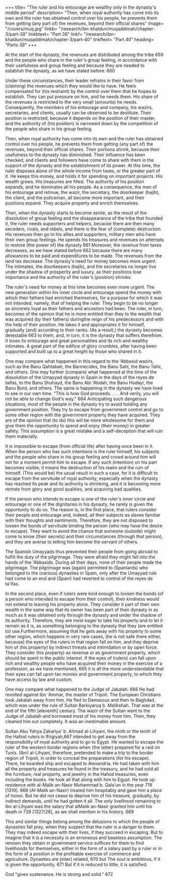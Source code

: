 +++
title= "The ruler and his entourage are wealthy only in the dynasty's middle period"
description= "Then, when royal authority has come into its own and the ruler has obtained control over his people, he prevents them from getting (any part of) the revenues, beyond their official shares"
image= "/covers/muq.jpg"
linkb= "/research/ibn-khaldun/muqaddimah/chapter-3/part-38"
linkbtext= "Part 38"
linkf= "/research/ibn-khaldun/muqaddimah/chapter-3/part-40"
linkftext= "Part 40"
heading= "Parts 39"
+++

At the start of the dynasty, the revenues are distributed among the tribe 659 and the people who share in the ruler's group feeling, in accordance with their usefulness and group feeling and because they are
needed to establish the dynasty, as we have stated before. 660 

Under these circumstances, their leader refrains in their favor from (claiming) the revenues
which they would like to have. He feels compensated for (his restraint) by the
control over them that he hopes to establish. They can put pressure on him, and he
needs them. His share of the revenues is restricted to the very small (amounts) he
needs. Consequently, the members of his entourage and company, his wazirs,
secretaries, and clients, usually can be observed to be destitute. Their position is
restricted, because it depends on the position of their master, and the authority of
(his position) is narrowed down by the competition of the people who share in his
group feeling.

Then, when royal authority has come into its own and the ruler has obtained control over his people, he prevents them from getting (any part of) the revenues, beyond their official shares. Their portions shrink, because their usefulness to the
dynasty has diminished. Their influence has been checked, and clients and followers
have come to share with them in the support of the dynasty and the establishment of
its power. At this time, the ruler disposes alone of the whole income from taxes, or
the greater part of it. He keeps this money, and holds it for spending on important
projects. His wealth grows. His treasuries are filled. The authority of his position
expands, and he dominates all his people. As a consequence, the men of his
entourage and retinue, the wazir, the secretary, the doorkeeper (hajib), the client,
and the policeman, all become more important, and their positions expand. They
acquire property and enrich themselves.

Then, when the dynasty starts to become senile, as the result of the dissolution of group feeling and the disappearance of the tribe that founded it, the ruler needs supporters and helpers, because there are then many seceders, rivals, and
rebels, and there is the fear of (complete) destruction. His revenues then go to his
allies and supporters, military men who have their own group feelings. He spends
his treasures and revenues on attempts to restore (the power of) the dynasty 661
Moreover, the revenue from taxes decreases, as we have stated before 662 because
there are many allowances to be paid and expenditures to be made. The revenues
from the land tax decrease. The dynasty's need for money becomes more urgent. The
intimates, the doorkeepers (hajib), and the secretaries no longer live under the
shadow of prosperity and luxury, as their positions lose importance and the authority
of the ruler's (position) shrinks.

The ruler's need for money at this time becomes even more urgent. The new
generation within his inner circle and entourage spend the money with which their
fathers had enriched themselves, for a purpose for which it was not intended,
namely, that of helping the ruler. They begin to be no longer as sincerely loyal as
their fathers and ancestors had been. The ruler, in turn, becomes of the opinion that
he is more entitled than they to the wealth that was acquired (by their fathers) duringthe reign of his predecessors and with the help of their position. He takes it and
appropriates it for himself, gradually (and) according to their ranks. (As a result,) the
dynasty becomes detestable 663 to them, and, in turn, it is the dynasty that suffers
therefrom. It loses its entourage and great personalities and its rich and wealthy
intimates. A great part of the edifice of glory crumbles, after having been supported
and built up to a great height by those who shared in it.

One may compare what happened in this regard to the 'Abbasid wazirs, such
as the Banu Qahtabah, the Barmecides, the Banu Sahl, the Banu Tahir, and others.
One may further (compare) what happened at the time of the dissolution of the
Umayyad dynasty in Spain in the days of the reyes de taifas, to the Banu Shuhayd,
the Banu Abi 'Abdah, the Banu Hudayr, the Banu Burd, and others. The same is
happening in the dynasty we have lived to see in our own time. "This is how God
proceeds. . . . And verily, you will not be able to change God's way." 664
Anticipating such dangerous situations, most of the people in the dynasty try
to avoid holding any government position. They try to escape from government
control and go to some other region with the government property they have
acquired. They are of the opinion that (to do) this will be more wholesome for them
and give them the opportunity to spend and enjoy (their money) in greater safety.
This assumption is a great mistake and a self-deception that will ruin them
materially.

It is impossible to escape (from official life) after having once been in it. When the person who has such intentions is the ruler himself, his subjects and the people who share in his group feeling and crowd
around him will not for a moment permit him to escape. If any such (intention) on
his part becomes visible, it means the destruction of his realm and the ruin of
himself. (This would be) the usual result in such a case, for it is difficult to escape
from the servitude of royal authority, especially when the dynasty has reached its
peak and its authority is shrinking, and it is becoming more remote from glory and
good qualities, and acquiring bad qualities.

If the person who intends to escape is one of the ruler's inner circle and
entourage or one of the dignitaries in his dynasty, he rarely is given the opportunity
to do so. The reason is, in the first place, that rulers consider their people and
entourage and, indeed, all their subjects as slaves familiar with their thoughts and
sentiments. Therefore, they are not disposed to loosen the bonds of servitude binding
the person (who may have the desire to escape). They want to avoid the chance that
someone (outside) might come to know (their secrets) and their circumstances
(through that person), and they are averse to letting him become the servant of
others.

The Spanish Umayyads thus prevented their people from going abroad to
fulfill the duty of the pilgrimage. They were afraid they might fall into the hands of
the 'Abbasids. During all their days, none of their people made the pilgrimage. The
pilgrimage was (again) permitted to (Spaniards) who belonged to the (various)
dynasties in Spain, only after the Umayyad rule had come to an end and (Spain) had
reverted to control of the reyes de ta'ifas.

In the second place, even if rulers were kind enough to loosen the bonds (of
a person who intended to escape from their control), their kindness would not extend
to leaving his property alone. They consider it part of their own wealth in the same
way that its owner has been part of their dynasty in as much as it was obtained only
through the dynasty and under the shadow of its authority. Therefore, they are most
eager to take his property and to let it remain as it is, as something belonging to the
dynasty that they (are entitled to) use.Furthermore, assuming that he gets away with his property to some other
region, which happens in very rare cases, (he is not safe there either, because) the
eyes of the rulers in that region fall on him, and they deprive him of (his property)
by indirect threats and intimidation or by open force. They consider (his property) as
revenue or as government property, which should be spent in the public interest. If
the eyes of (rulers) can fall upon rich and wealthy people who have acquired their
money in the exercise of a profession, as we have mentioned, 665 it is all the more
understandable that their eyes can fall upon tax monies and government property, to
which they have access by law and custom.

One may compare what happened to the Judge of Jabalah. 666 He had
revolted against Ibn 'Ammar, the master of Tripoli. The European Christians took
Jabalah away from him. He fled to Damascus and then to Baghdad, which was under
the rule of Sultan Barkiyaruq b. Malikshah. That was at the end of the fifth
[eleventh] century. The wazir of the Sultan went to the Judge of Jabalah and
borrowed most of his money from him. Then, they cleaned him out completely. It
was an inestimable amount.

Sultan Abu Yahya Zakariya' b. Ahmad al-Lihyani, the ninth or the tenth of
the Hafsid rulers in Ifrigiyah,667 intended to get away from the responsibility of
royal authority and to go to Egypt. He wanted to escape the ruler of the western
border regions when (the latter) prepared for a raid on Tunis. (Ibn) al-Lihyani,
therefore, pretended to make a trip to the border region of Tripoli, in order to
conceal the preparations (for his escape). There, he boarded ship and escaped to
Alexandria. He had taken with him all the property and treasures he found in the
treasury, and he had sold all the furniture, real property, and jewelry in the Hafsid
treasuries, even including the books. He took all that along with him to Egypt. He
took up residence with al-Malik an-Nasir Muhammad b. Qala'un in the year 719
[1319]. 668 (Al-Malik an-Nasir) treated him hospitably and gave him a place of
honor. But he did not cease to deprive him of his treasure, gradually, by indirect
demands, until he had gotten it all. The only livelihood remaining to Ibn al-Lihyani
was the salary that alMalik an-Nasir granted him until his death in 728 [1327/28], as
we shall mention in his history. 669

This and similar things belong among the delusions to which the people of
dynasties fall prey, when they suspect that the ruler is a danger to them. They may
indeed escape with their lives, if they succeed in escaping. But to imagine that it is a
necessity is an erroneous and baseless assumption. The renown they obtain in
government service suffices for them to find livelihoods for themselves, either in the
form of a salary paid by a ruler or in the form of a position in the profitable exercise
of commerce and agriculture. Dynasties are (inter) related, 670 but The soul is
ambitious, if it is given the opportunity. 671 But if it is reduced to little, it is
satisfied.

God "gives sustenance. He is strong and solid." 672
